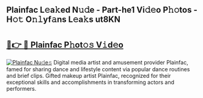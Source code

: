 ## Plainfac L𝚎a𝚔ed N𝚞𝚍e - Part-he1 Vi𝚍𝚎o P𝚑𝚘tos - H𝚘𝚝 O𝚗𝚕yf𝚊ns L𝚎a𝚔s ut8KN

# <h2><a href="http://kfcs8g.oniu.top/?m=Plainfac">🔗👉 🔴 Plainfac P𝚑ot𝚘𝚜 V𝚒d𝚎o</a></h2>

[![Plainfac Nu𝚍e𝚜](https://i.imgur.com/0qMVB7G.gif)](http://kfcs8g.oniu.top/?m=Plainfac)
Digital media artist and amusement provider Plainfac, famed for sharing dance and lifestyle content via popular dance routines and brief clips. Gifted makeup artist Plainfac, recognized for their exceptional skills and accomplishments in transforming actors and performers.  
